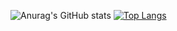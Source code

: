 ![Anurag's GitHub stats](https://github-readme-stats.vercel.app/api?username=FaydSpeare&show_icons=true&theme=dracula&count_private=true)
[![Top Langs](https://github-readme-stats.vercel.app/api/top-langs/?username=FaydSpeare&layout=compact&langs_count=12&theme=dracula)](https://github.com/anuraghazra/github-readme-stats)
